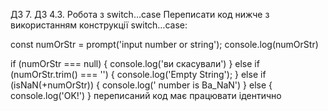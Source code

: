 ДЗ 7. ДЗ 4.3. Робота з switch…case
Переписати код нижче з використанням конструкції switch…case:

const numOrStr = prompt('input number or string');
console.log(numOrStr)

if (numOrStr === null) {
    console.log('ви скасували')
} else if (numOrStr.trim() === '') {
    console.log('Empty String');
} else if (isNaN(+numOrStr)) {
    console.log(' number is Ba_NaN')
} else {
    console.log('OK!')
}
переписаний код має працювати ідентично
